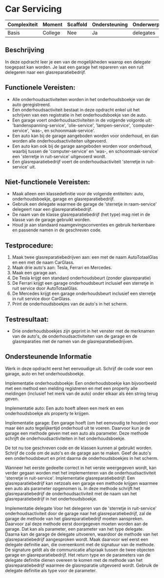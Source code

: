 # Car Servicing



| **Complexiteit** | **Moment**   | **Scaffold** | **Ondersteuning** | **Onderwerpen**                       |
|------------------|--------------|--------------|------------------|---------------------------------------|
| Basis        | College      | Nee          | Ja               | delegates      |


## Beschrijving  
In deze opdracht leer je een van de mogelijkheden waarop een delegate toegepast kan worden. Je laat een garage het repareren van een ruit delegeren naar een glasreparatiebedrijf. 

## Functionele Vereisten:  
- Alle onderhoudsactiviteiten worden in het onderhoudsboekje van de auto geregistreerd. 
- Een onderhoudsactiviteit bestaat in deze opdracht enkel uit het schrijven van een registratie in het onderhoudsboekje van de auto.
- Een garage voert onderhoudsactiviteiten in de volgende volgorde uit: 'bandenspanning-service', 'olie-service', 'lampen-service', 'computer-service', 'was-, en schoonmaak-service'.
- Een auto kan bij de garage aangeboden worden voor onderhoud, en dan worden alle onderhoudsactiviteiten uitgevoerd.
- Een auto kan ook bij de garage aangeboden worden voor onderhoud, waarbij tussen de 'computer-service' en 'was-, en schoonmaak-service' een 'sterretje in ruit-service' uitgevoerd wordt.
- Een glasreparatiebedrijf voert de onderhoudsactiviteit 'sterretje in ruit-service' uit.


## Niet-functionele Vereisten: 
- Maak alleen een klassedefinitie voor de volgende entiteiten: auto, onderhoudsboekje, garage en glasreparatiebedrijf.
- Gebruik een delegate waarmee de garage de 'sterretje in raam-service' delegeert naar een glasreparatiebedrijf.
- De naam van de klasse glasreparatiebedrijf (het type) mag niet in de klasse van de garage gebruikt worden.
- Houd je aan standaard naamgevingsconventies en gebruik herkenbare en passende namen in de geschreven code.

## Testprocedure:  
1. Maak twee glasreparatiebedrijven aan: een met de naam AutoTotaalGlas en een met de naam CarGlass.
2. Maak drie auto's aan: Tesla, Ferrari en Mercedes.
3. Maak een garage aan.
4. De Tesla krijgt een standard onderhoudsbeurt (zonder glasreparatie)
5. De Ferrari krijgt een garage onderhoudsbeurt inclusief een sterretje in ruit service door AutoTotaalGlas.
6. De Mercedes krijgt een garage onderhoudsbeurt inclusief een sterretje in ruit service door CarGlass.
7. Print de onderhoudsboekjes van de auto's in het scherm.

## Testresultaat:  
- Drie onderhoudsboekjes zijn geprint in het venster met de merknamen van de auto's, de onderhoudsactiviteiten van de garage en de glasreparaties met de namen van de glasreparatiebedrijven.

## Ondersteunende Informatie
Werk in deze opdracht eerst het eenvoudige uit. Schrijf de code voor een garage, auto en het onderhoudsboekje. 

Implementatie onderhoudsboekje:
Een onderhoudsboekje kan bijvoorbeeld met een method een melding registreren en met een property alle meldingen (inclusief het merk van de auto) onder elkaar als één string terug geven. 

Implementatie auto:
Een auto hoeft alleen een merk en een onderhoudsboekje als property te krijgen. 

Implementatie garage:
Een garage hoeft (om het eenvoudig te houden) voor maar één auto tegelijkertijd onderhoud uit te voeren. Daarvoor kun je de garage een methode geven met een auto als parameter. Deze methode schrijft de onderhoudsactiviteiten in het onderhoudsboekje.


De tot nu toe geschreven code en de klassen kunnen al gebruikt worden. Schrijf de code om de auto's en de garage aan te maken. Geef de auto's een onderhoudsbeurt en print daarna de onderhoudsboekjes in het scherm.

Wanneer het eerste gedeelte correct in het verste weergegeven wordt, kan verder gegaan worden met het implementeren van de onderhoudsactiviteit 'sterretje in ruit-service'.
Implementatie glasreparatiebedrijf:
Een glasreparatiebedrijf kan netzoals een garage een methode krijgen waarmee een auto als parameter opgenomen is. In deze methode schrijft het glasreparatiebedrijf de onderhoudsactiviteit met de naam van het glasreparatiebedrijf in het onderhoudsboekje.

Implementatie delegate
Voor het delegeren van de 'sterretje in ruit-service' onderhoudsactiviteit door de garage naar het glasreparatiebedrijf, zal de garage de methode van het glasreparatiebedrijf moeten aanspreken. Daarvoor zal deze methode eerst doorgegeven moeten worden aan de garage. Dat kan als parameter, een parameter van het type delegate. Daarna kan de garage de delegate uitvoeren, waardoor de methode van het glasreparatiebedrijf aangesproken wordt. Maak daarvoor wel eerst een delegate definitie aan, die overeenkomt met de signatuur van de methode. De signature geldt als de communicatie afspraak tussen de twee objecten garage en glasreparatiebedrijf. Het return type en de parameters van de delegate definitie dienen overeen te komen met de methode van het glasreparatiebedrijf waarmee de glasreparatie uitgevoerd wordt. Gebruik de delegate definitie als type voor de parameter.






